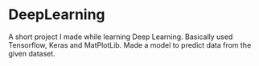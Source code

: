 # DeepLearning
A short project I made while learning Deep Learning.
Basically used Tensorflow, Keras and MatPlotLib.
Made a model to predict data from the given dataset.
